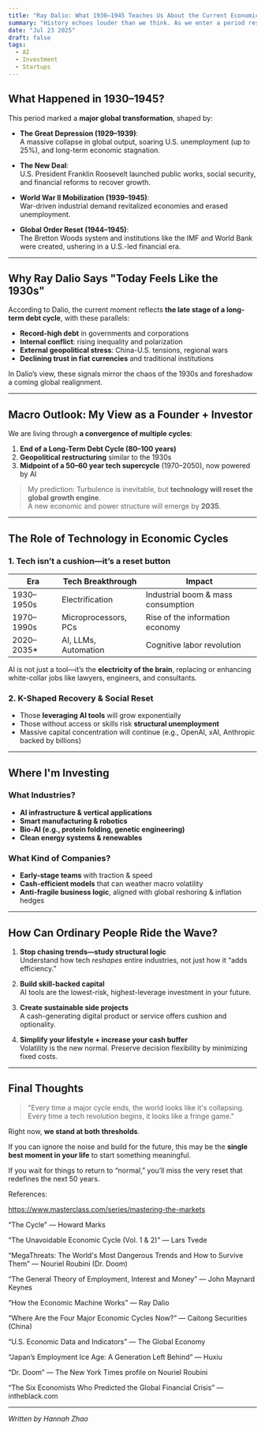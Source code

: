 ```yaml
---
title: "Ray Dalio: What 1930–1945 Teaches Us About the Current Economic Cycle"
summary: "History echoes louder than we think. As we enter a period resembling 1930–1945, what can founders, investors, and individuals learn? This post explores economic cycles, the role of AI, and how to position yourself in a time of systemic transformation."
date: "Jul 23 2025"
draft: false
tags:
  - AI
  - Investment
  - Startups
---
```


## What Happened in 1930–1945?

This period marked a **major global transformation**, shaped by:

- **The Great Depression (1929–1939)**:  
  A massive collapse in global output, soaring U.S. unemployment (up to 25%), and long-term economic stagnation.

- **The New Deal**:  
  U.S. President Franklin Roosevelt launched public works, social security, and financial reforms to recover growth.

- **World War II Mobilization (1939–1945)**:  
  War-driven industrial demand revitalized economies and erased unemployment.

- **Global Order Reset (1944–1945)**:  
  The Bretton Woods system and institutions like the IMF and World Bank were created, ushering in a U.S.-led financial era.

---

## Why Ray Dalio Says "Today Feels Like the 1930s"

According to Dalio, the current moment reflects **the late stage of a long-term debt cycle**, with these parallels:

- **Record-high debt** in governments and corporations  
- **Internal conflict**: rising inequality and polarization  
- **External geopolitical stress**: China-U.S. tensions, regional wars  
- **Declining trust in fiat currencies** and traditional institutions

In Dalio’s view, these signals mirror the chaos of the 1930s and foreshadow a coming global realignment.

---

## Macro Outlook: My View as a Founder + Investor

We are living through **a convergence of multiple cycles**:

1. **End of a Long-Term Debt Cycle (80–100 years)**  
2. **Geopolitical restructuring** similar to the 1930s  
3. **Midpoint of a 50–60 year tech supercycle** (1970–2050), now powered by AI

> My prediction: Turbulence is inevitable, but **technology will reset the global growth engine**.  
> A new economic and power structure will emerge by **2035**.

---

## The Role of Technology in Economic Cycles

### 1. Tech isn’t a cushion—it’s a reset button

| Era           | Tech Breakthrough     | Impact                                   |
|---------------|------------------------|------------------------------------------|
| 1930–1950s     | Electrification        | Industrial boom & mass consumption       |
| 1970–1990s     | Microprocessors, PCs   | Rise of the information economy          |
| 2020–2035*     | AI, LLMs, Automation   | Cognitive labor revolution               |

AI is not just a tool—it’s the **electricity of the brain**, replacing or enhancing white-collar jobs like lawyers, engineers, and consultants.

### 2. K-Shaped Recovery & Social Reset

- Those **leveraging AI tools** will grow exponentially  
- Those without access or skills risk **structural unemployment**  
- Massive capital concentration will continue (e.g., OpenAI, xAI, Anthropic backed by billions)

---

## Where I'm Investing

### What Industries?

- **AI infrastructure & vertical applications**  
- **Smart manufacturing & robotics**  
- **Bio-AI (e.g., protein folding, genetic engineering)**  
- **Clean energy systems & renewables**

### What Kind of Companies?

- **Early-stage teams** with traction & speed  
- **Cash-efficient models** that can weather macro volatility  
- **Anti-fragile business logic**, aligned with global reshoring & inflation hedges

---

## How Can Ordinary People Ride the Wave?

1. **Stop chasing trends—study structural logic**  
   Understand how tech *reshapes* entire industries, not just how it “adds efficiency.”

2. **Build skill-backed capital**  
   AI tools are the lowest-risk, highest-leverage investment in your future.

3. **Create sustainable side projects**  
   A cash-generating digital product or service offers cushion and optionality.

4. **Simplify your lifestyle + increase your cash buffer**  
   Volatility is the new normal. Preserve decision flexibility by minimizing fixed costs.

---

## Final Thoughts

> "Every time a major cycle ends, the world looks like it's collapsing.  
> Every time a tech revolution begins, it looks like a fringe game."

Right now, **we stand at both thresholds**.

If you can ignore the noise and build for the future, this may be the **single best moment in your life** to start something meaningful.

If you wait for things to return to “normal,” you’ll miss the very reset that redefines the next 50 years.

References:

https://www.masterclass.com/series/mastering-the-markets

“The Cycle” — Howard Marks

“The Unavoidable Economic Cycle (Vol. 1 & 2)” — Lars Tvede

“MegaThreats: The World's Most Dangerous Trends and How to Survive Them” — Nouriel Roubini (Dr. Doom)

“The General Theory of Employment, Interest and Money” — John Maynard Keynes

“How the Economic Machine Works” — Ray Dalio

“Where Are the Four Major Economic Cycles Now?” — Caitong Securities (China)

“U.S. Economic Data and Indicators” — The Global Economy

“Japan’s Employment Ice Age: A Generation Left Behind” — Huxiu

“Dr. Doom” — The New York Times profile on Nouriel Roubini

“The Six Economists Who Predicted the Global Financial Crisis” — intheblack.com

---

*Written by Hannah Zhao*
